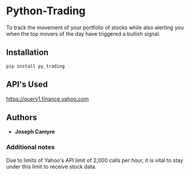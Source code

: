 # Python-Trading
To track the movement of your portfolio of stocks while also alerting you when the top movers of the day have triggered a bullish signal. 

## Installation
```
pip install py_trading
```

## API's Used
https://query1.finance.yahoo.com

## Authors

* **Joseph Camyre**

### Additional notes

Due to limits of Yahoo's API limit of 2,000 calls per hour, it is vital to stay under this limit to receive stock data.

